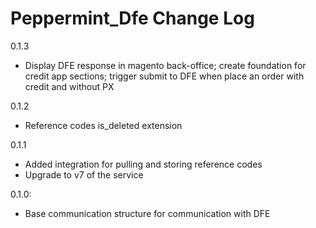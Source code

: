 Peppermint_Dfe Change Log
=========================

0.1.3
- Display DFE response in magento back-office; create foundation for credit app sections; trigger submit to DFE when place an order with credit and without PX

0.1.2
- Reference codes is_deleted extension

0.1.1
- Added integration for pulling and storing reference codes
- Upgrade to v7 of the service

0.1.0:
- Base communication structure for communication with DFE
